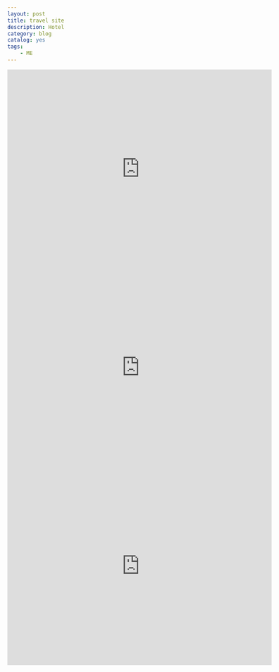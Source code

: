 ```yaml
---
layout: post
title: travel site
description: Hotel
category: blog
catalog: yes
tags:
    - ME
---
```

<iframe src="https://www.google.com/maps/embed?pb=!1m18!1m12!1m3!1d3308.746305523445!2d98.29872231419827!3d7.898117307849134!2m3!1f0!2f0!3f0!3m2!1i1024!2i768!4f13.1!3m3!1m2!1s0x30503abb712fb895%3A0x3c957208ecbf03b!2sPalmyra+Patong+Resort+Phuket.!5e1!3m2!1szh-CN!2sjp!4v1472736112493" width="600" height="450" frameborder="0" style="border:0" allowfullscreen></iframe>



<iframe src="https://www.google.com/maps/embed?pb=!1m18!1m12!1m3!1d100388.22726205383!2d98.27090849530975!3d7.8386480776183385!2m3!1f0!2f0!3f0!3m2!1i1024!2i768!4f13.1!3m3!1m2!1s0x3050259b21628eb9%3A0xc603e1cc64e2fc3e!2skata+poolside+resort!5e0!3m2!1szh-CN!2sjp!4v1472740118330" width="600" height="450" frameborder="0" style="border:0" allowfullscreen></iframe>

<iframe src="https://www.google.com/maps/embed?pb=!1m14!1m8!1m3!1d31638.028043837003!2d98.3667914!3d7.6017823!3m2!1i1024!2i768!4f13.1!3m3!1m2!1s0x30503715554d20d1%3A0xa2dae13ce290e71b!2sRayaburi+Resort%2C+Racha+Island!5e0!3m2!1szh-CN!2sjp!4v1472739848477" width="600" height="450" frameborder="0" style="border:0" allowfullscreen></iframe>
